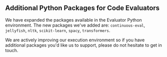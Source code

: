 ## Additional Python Packages for Code Evaluators

We have expanded the packages available in the Evaluator Python environment. The new packages we've added are: `continuous-eval`, `jellyfish`, `nltk`, `scikit-learn`, `spacy`, `transformers`.

We are actively improving our execution environment so if you have additional packages you'd like us to support, please do not hesitate to get in touch.

